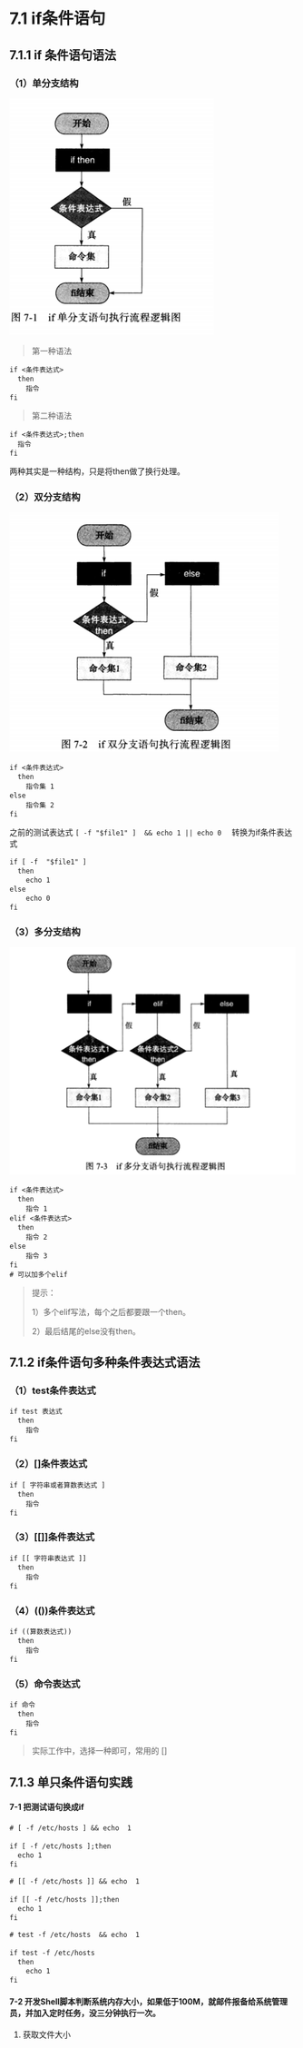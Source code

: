 # 7.1 if条件语句



## 7.1.1 if 条件语句语法



### （1）单分支结构

![image-20210125085831230](images/image-20210125085831230.png)

> 第一种语法

```shell
if <条件表达式>
  then
    指令
fi
```

> 第二种语法

```shell
if <条件表达式>;then
  指令
fi
```





两种其实是一种结构，只是将then做了换行处理。



### （2）双分支结构

![image-20210125191825687](images/image-20210125191825687.png)

```shell
if <条件表达式>
  then
	指令集 1
else
    指令集 2
fi
```



之前的测试表达式  `[ -f "$file1" ]  && echo 1 || echo 0  ` 转换为if条件表达式 

```shell
if [ -f  "$file1" ]
  then
    echo 1
else
	echo 0
fi
```



### （3）多分支结构

![image-20210125192249033](images/image-20210125192249033.png)



```shell
if <条件表达式>
  then
    指令 1
elif <条件表达式>
  then
    指令 2
else
    指令 3
fi
# 可以加多个elif
```



> 提示：
>
> 1）多个elif写法，每个之后都要跟一个then。
>
> 2）最后结尾的else没有then。



## 7.1.2 if条件语句多种条件表达式语法



### （1）test条件表达式

```shell
if test 表达式
  then
    指令
fi
```

### （2）[]条件表达式

```shell
if [ 字符串或者算数表达式 ]
  then
    指令
fi
```

### （3）[[]]条件表达式

```shell
if [[ 字符串表达式 ]]
  then
    指令
fi
```



### （4）(())条件表达式

```shell
if ((算数表达式))
  then
    指令
fi
```



### （5）命令表达式

```shell
if 命令
  then
    指令
fi
```



> 实际工作中，选择一种即可，常用的 []



## 7.1.3 单只条件语句实践



#### 7-1 把测试语句换成if 

```shell
# [ -f /etc/hosts ] && echo  1

if [ -f /etc/hosts ];then
  echo 1 
fi
```



```shell
# [[ -f /etc/hosts ]] && echo  1

if [[ -f /etc/hosts ]];then
  echo 1
fi
```



```shell
# test -f /etc/hosts  && echo  1

if test -f /etc/hosts
  then
    echo 1
fi
```



#### 7-2  开发Shell脚本判断系统内存大小，如果低于100M，就邮件报备给系统管理员，并加入定时任务，没三分钟执行一次。

1) 获取文件大小

